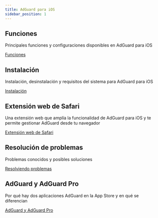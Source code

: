 ```yaml
---
title: AdGuard para iOS
sidebar_position: 1
---
```


## Funciones

Principales funciones y configuraciones disponibles en AdGuard para iOS

[Funciones](/adguard-for-ios/features/features.md)

## Instalación

Instalación, desinstalación y requisitos del sistema para AdGuard para iOS

[Instalación](/adguard-for-ios/installation.md)

## Extensión web de Safari

Una extensión web que amplía la funcionalidad de AdGuard para iOS y te permite gestionar AdGuard desde tu navegador

[Extensión web de Safari](/adguard-for-ios/web-extension.md)

## Resolución de problemas

Problemas conocidos y posibles soluciones

[Resolviendo problemas](/adguard-for-ios/solving-problems/solving-problems.md)

## AdGuard y AdGuard Pro

Por qué hay dos aplicaciones AdGuard en la App Store y en qué se diferencian

[AdGuard y AdGuard Pro](/adguard-for-ios/adguard-and-adguard-pro.md)
